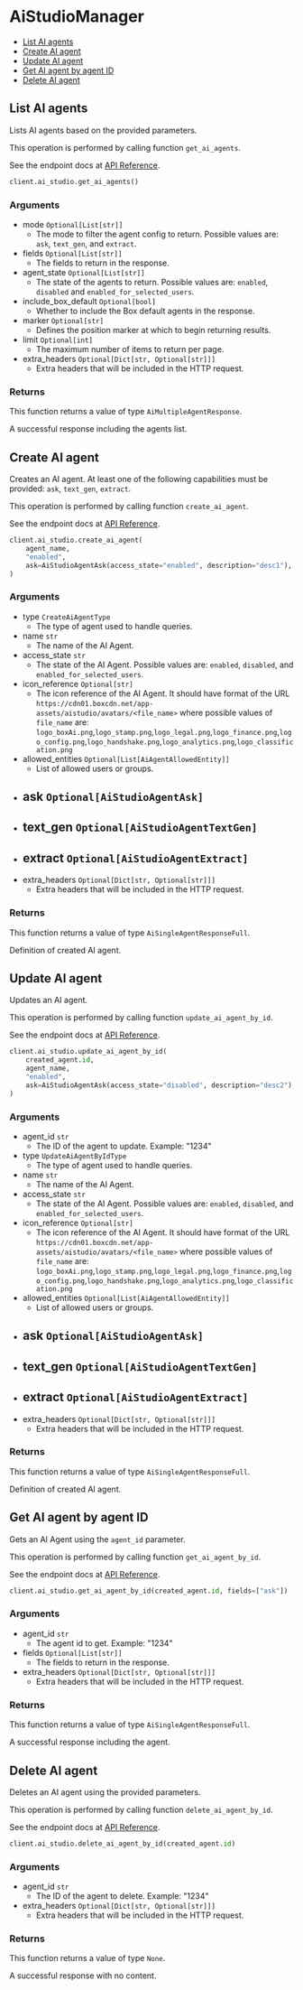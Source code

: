 # AiStudioManager

- [List AI agents](#list-ai-agents)
- [Create AI agent](#create-ai-agent)
- [Update AI agent](#update-ai-agent)
- [Get AI agent by agent ID](#get-ai-agent-by-agent-id)
- [Delete AI agent](#delete-ai-agent)

## List AI agents

Lists AI agents based on the provided parameters.

This operation is performed by calling function `get_ai_agents`.

See the endpoint docs at
[API Reference](https://developer.box.com/reference/get-ai-agents/).

<!-- sample get_ai_agents -->

```python
client.ai_studio.get_ai_agents()
```

### Arguments

- mode `Optional[List[str]]`
  - The mode to filter the agent config to return. Possible values are: `ask`, `text_gen`, and `extract`.
- fields `Optional[List[str]]`
  - The fields to return in the response.
- agent_state `Optional[List[str]]`
  - The state of the agents to return. Possible values are: `enabled`, `disabled` and `enabled_for_selected_users`.
- include_box_default `Optional[bool]`
  - Whether to include the Box default agents in the response.
- marker `Optional[str]`
  - Defines the position marker at which to begin returning results.
- limit `Optional[int]`
  - The maximum number of items to return per page.
- extra_headers `Optional[Dict[str, Optional[str]]]`
  - Extra headers that will be included in the HTTP request.

### Returns

This function returns a value of type `AiMultipleAgentResponse`.

A successful response including the agents list.

## Create AI agent

Creates an AI agent. At least one of the following capabilities must be provided: `ask`, `text_gen`, `extract`.

This operation is performed by calling function `create_ai_agent`.

See the endpoint docs at
[API Reference](https://developer.box.com/reference/post-ai-agents/).

<!-- sample post_ai_agents -->

```python
client.ai_studio.create_ai_agent(
    agent_name,
    "enabled",
    ask=AiStudioAgentAsk(access_state="enabled", description="desc1"),
)
```

### Arguments

- type `CreateAiAgentType`
  - The type of agent used to handle queries.
- name `str`
  - The name of the AI Agent.
- access_state `str`
  - The state of the AI Agent. Possible values are: `enabled`, `disabled`, and `enabled_for_selected_users`.
- icon_reference `Optional[str]`
  - The icon reference of the AI Agent. It should have format of the URL `https://cdn01.boxcdn.net/app-assets/aistudio/avatars/<file_name>` where possible values of `file_name` are: `logo_boxAi.png`,`logo_stamp.png`,`logo_legal.png`,`logo_finance.png`,`logo_config.png`,`logo_handshake.png`,`logo_analytics.png`,`logo_classification.png`
- allowed_entities `Optional[List[AiAgentAllowedEntity]]`
  - List of allowed users or groups.
- ask `Optional[AiStudioAgentAsk]`
  -
- text_gen `Optional[AiStudioAgentTextGen]`
  -
- extract `Optional[AiStudioAgentExtract]`
  -
- extra_headers `Optional[Dict[str, Optional[str]]]`
  - Extra headers that will be included in the HTTP request.

### Returns

This function returns a value of type `AiSingleAgentResponseFull`.

Definition of created AI agent.

## Update AI agent

Updates an AI agent.

This operation is performed by calling function `update_ai_agent_by_id`.

See the endpoint docs at
[API Reference](https://developer.box.com/reference/put-ai-agents-id/).

<!-- sample put_ai_agents_id -->

```python
client.ai_studio.update_ai_agent_by_id(
    created_agent.id,
    agent_name,
    "enabled",
    ask=AiStudioAgentAsk(access_state="disabled", description="desc2"),
)
```

### Arguments

- agent_id `str`
  - The ID of the agent to update. Example: "1234"
- type `UpdateAiAgentByIdType`
  - The type of agent used to handle queries.
- name `str`
  - The name of the AI Agent.
- access_state `str`
  - The state of the AI Agent. Possible values are: `enabled`, `disabled`, and `enabled_for_selected_users`.
- icon_reference `Optional[str]`
  - The icon reference of the AI Agent. It should have format of the URL `https://cdn01.boxcdn.net/app-assets/aistudio/avatars/<file_name>` where possible values of `file_name` are: `logo_boxAi.png`,`logo_stamp.png`,`logo_legal.png`,`logo_finance.png`,`logo_config.png`,`logo_handshake.png`,`logo_analytics.png`,`logo_classification.png`
- allowed_entities `Optional[List[AiAgentAllowedEntity]]`
  - List of allowed users or groups.
- ask `Optional[AiStudioAgentAsk]`
  -
- text_gen `Optional[AiStudioAgentTextGen]`
  -
- extract `Optional[AiStudioAgentExtract]`
  -
- extra_headers `Optional[Dict[str, Optional[str]]]`
  - Extra headers that will be included in the HTTP request.

### Returns

This function returns a value of type `AiSingleAgentResponseFull`.

Definition of created AI agent.

## Get AI agent by agent ID

Gets an AI Agent using the `agent_id` parameter.

This operation is performed by calling function `get_ai_agent_by_id`.

See the endpoint docs at
[API Reference](https://developer.box.com/reference/get-ai-agents-id/).

<!-- sample get_ai_agents_id -->

```python
client.ai_studio.get_ai_agent_by_id(created_agent.id, fields=["ask"])
```

### Arguments

- agent_id `str`
  - The agent id to get. Example: "1234"
- fields `Optional[List[str]]`
  - The fields to return in the response.
- extra_headers `Optional[Dict[str, Optional[str]]]`
  - Extra headers that will be included in the HTTP request.

### Returns

This function returns a value of type `AiSingleAgentResponseFull`.

A successful response including the agent.

## Delete AI agent

Deletes an AI agent using the provided parameters.

This operation is performed by calling function `delete_ai_agent_by_id`.

See the endpoint docs at
[API Reference](https://developer.box.com/reference/delete-ai-agents-id/).

<!-- sample delete_ai_agents_id -->

```python
client.ai_studio.delete_ai_agent_by_id(created_agent.id)
```

### Arguments

- agent_id `str`
  - The ID of the agent to delete. Example: "1234"
- extra_headers `Optional[Dict[str, Optional[str]]]`
  - Extra headers that will be included in the HTTP request.

### Returns

This function returns a value of type `None`.

A successful response with no content.
